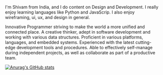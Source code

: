 I'm Shivam from India, and I do content on Design and Development. I really enjoy learning languages like Python and JavaScrip. I also enjoy wireframing, ui, ux, and design in general.

Innovative Programmer striving to make the world a more unified and connected place. A creative thinker, adept in software development and working with various data structures. Proficient in various platforms, languages, and embedded systems. Experienced with the latest cutting-edge development tools and procedures. Able to effectively self-manage during independent projects, as well as collaborate as part of a productive team.

[![Anurag's GitHub stats](https://github-readme-stats.vercel.app/api?username=shivam821)](https://github.com/anuraghazra/github-readme-stats)
